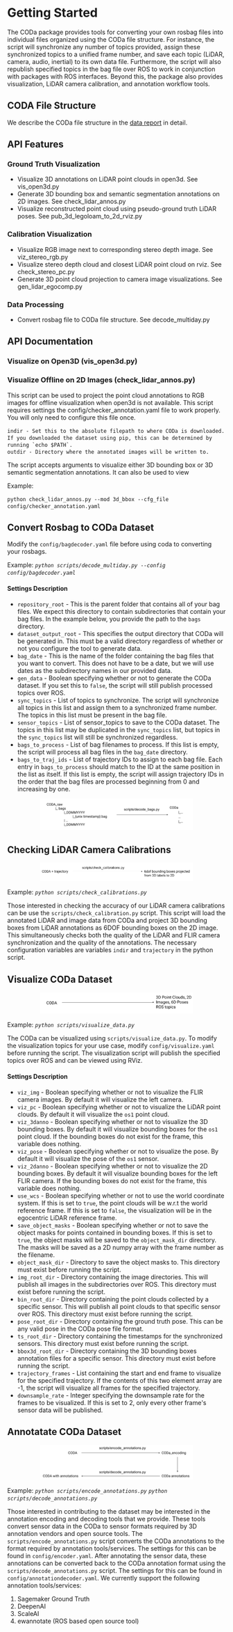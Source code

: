 # Getting Started

The CODa package provides tools for converting your own rosbag files into individual files organized using the CODa file structure. For instance, the script will synchronize any number of topics provided, assign these synchronized topics to a unified frame number, and save each topic (LiDAR, camera, audio, inertial) to its own data file. Furthermore, the script will also republish specified topics in the bag file over ROS to work in conjunction with packages with ROS interfaces. Beyond this, the package also provides visualization, LiDAR camera calibration, and annotation workflow tools.

## CODA File Structure

We describe the CODa file structure in the [data report](DATA_REPORT.md) in detail.

## API Features

### Ground Truth Visualization 
- Visualize 3D annotations on LiDAR point clouds in open3d. See vis_open3d.py
- Generate 3D bounding box and semantic segmentation annotations on 2D images. See check_lidar_annos.py
- Visualize reconstructed point cloud using pseudo-ground truth LiDAR poses. See pub_3d_legoloam_to_2d_rviz.py

### Calibration Visualization
- Visualize RGB image next to corresponding stereo depth image. See viz_stereo_rgb.py
- Visualize stereo depth cloud and closest LiDAR point cloud on rviz. See check_stereo_pc.py
- Generate 3D point cloud projection to camera image visualizations. See gen_lidar_egocomp.py

### Data Processing
- Convert rosbag file to CODa file structure. See decode_multiday.py

## API Documentation

### Visualize on Open3D (vis_open3d.py)


### Visualize Offline on 2D Images (check_lidar_annos.py)

This script can be used to project the point cloud annotations to RGB images for offline visualization when open3d is not available. This script requires settings the config/checker_annotation.yaml file to work properly. You will only need to configure this file once.

```
indir - Set this to the absolute filepath to where CODa is downloaded. If you downloaded the dataset using pip, this can be determined by running `echo $PATH`. 
outdir - Directory where the annotated images will be written to.
```

The script accepts arguments to visualize either 3D bounding box or 3D semantic segmentation annotations. It can also be used to view

Example:
```
python check_lidar_annos.py --mod 3d_bbox --cfg_file config/checker_annotation.yaml
```


## Convert Rosbag to CODa Dataset

Modify the `config/bagdecoder.yaml` file before using coda to converting your rosbags.

Example: *`python scripts/decode_multiday.py --config config/bagdecoder.yaml`*

#### Settings Description

- `repository_root` - This is the parent folder that contains all of your bag files. We expect this directory to contain subdirectories that contain your bag files. In the example below, you provide the path to the `bags` directory.
- `dataset_output_root` - This specifies the output directory that CODa will be generated in. This must be a valid directory regardless of whether or not you configure the tool to generate data.
- `bag_date` - This is the name of the folder containing the bag files that you want to convert. This does not have to be a date, but we will use dates as the subdirectory names in our provided data.
- `gen_data` - Boolean specifying whether or not to generate the CODa dataset. If you set this to `false`, the script will still publish processed topics over ROS.
- `sync_topics` - List of topics to synchronize. The script will synchronize all topics in this list and assign them to a synchronized frame number. The topics in this list must be present in the bag file.
- `sensor_topics` - List of sensor_topics to save to the CODa dataset. The topics in this list may be duplicated in the `sync_topics` list, but topics in the `sync_topics` list will still be synchronized regardless.
- `bags_to_process` - List of bag filenames to process. If this list is empty, the script will process all bag files in the `bag_date` directory.
- `bags_to_traj_ids` - List of trajectory IDs to assign to each bag file. Each entry in `bags_to_process` should match to the ID at the same position in the list as itself. If this list is empty, the script will assign trajectory IDs in the order that the bag files are processed beginning from 0 and increasing by one.

<p align="center">
  <img src="./bag_decoder.png" width="70%">
</p>

## Checking LiDAR Camera Calibrations

<p align="center">
  <img src="./check_calibrations.png" width="70%">
</p>

Example: *`python scripts/check_calibrations.py`*

Those interested in checking the accuracy of our LiDAR camera calibrations can be use the `scripts/check_calibration.py` script. This script will load the annotated LiDAR and image data from CODa and project 3D bounding boxes from LiDAR annotations as 6DOF bounding boxes on the 2D image. This simultaneously checks both the quality of the LiDAR and FLIR camera synchronization and the quality of the annotations. The necessary configuration variables are variables `indir` and `trajectory` in the python script. 

## Visualize CODa Dataset

<p align="center">
  <img src="./visualize_data.png" width="70%">
</p>

Example: *`python scripts/visualize_data.py`*

The CODa can be visualized using `scripts/visualize_data.py`. To modify the visualization topics for your use case, modify `config/visualize.yaml` before running the script. The visualization script will publish the specified topics over ROS and can be viewed using RViz. 

#### Settings Description

- `viz_img` - Boolean specifying whether or not to visualize the FLIR camera images. By default it will visualize the left camera.
- `viz_pc`  - Boolean specifying whether or not to visualize the LiDAR point clouds. By default it will visualize the `os1` point cloud.
- `viz_3danno` - Boolean specifying whether or not to visualize the 3D bounding boxes. By default it will visualize bounding boxes for the `os1` point cloud. If the bounding boxes do not exist for the frame, this variable does nothing.
- `viz_pose`    - Boolean specifying whether or not to visualize the pose. By default it will visualize the pose of the `os1` sensor.
- `viz_2danno`  - Boolean specifying whether or not to visualize the 2D bounding boxes. By default it will visualize bounding boxes for the left FLIR camera. If the bounding boxes do not exist for the frame, this variable does nothing.
- `use_wcs`     - Boolean specifying whether or not to use the world coordinate system. If this is set to `true`, the point clouds will be w.r.t the world reference frame. If this is set to `false`, the visualization will be in the egocentric LiDAR reference frame.
- `save_object_masks`   - Boolean specifying whether or not to save the object masks for points contained in bounding boxes. If this is set to `true`, the object masks will be saved to the `object_mask_dir` directory. The masks will be saved as a 2D numpy array with the frame number as the filename.
- `object_mask_dir` - Directory to save the object masks to. This directory must exist before running the script.
- `img_root_dir`    - Directory containing the image directories. This will publish all images in the subdirectories over ROS. This directory must exist before running the script.
- `bin_root_dir`    - Directory containing the point clouds collected by a specific sensor. This will publish all point clouds to that specific sensor over ROS. This directory must exist before running the script.
- `pose_root_dir`   - Directory containing the ground truth pose. This can be any valid pose in the CODa pose file format.
- `ts_root_dir`     - Directory containing the timestamps for the synchronized sensors. This directory must exist before running the script.
- `bbox3d_root_dir` - Directory containing the 3D bounding boxes annotation files for a specific sensor. This directory must exist before running the script.
- `trajectory_frames`   - List containing the start and end frame to visualize for the specified trajectory. If the contents of this two element array are -1, the script will visualize all frames for the specified trajectory.
- `downsample_rate`     - Integer specifying the downsample rate for the frames to be visualized. If this is set to 2, only every other frame's sensor data will be published.

## Annotatate CODa Dataset

<p align="center">
  <img src="./annotation.png" width="70%">
</p>

Example: *`python scripts/encode_annotations.py`* *`python scripts/decode_annotations.py`*

Those interested in contributing to the dataset may be interested in the annotation encoding and decoding tools that we provide. These tools convert sensor data in the CODa to sensor formats required by 3D annotation vendors and open source tools. The `scripts/encode_annotations.py` script converts the CODa annotations to the format required by annotation tools/services. The settings for this can be found in `config/encoder.yaml`. After annotating the sensor data, these annotations can be converted back to the CODa annotation format using the `scripts/decode_annotations.py` script. The settings for this can be found in `config/annotationdecoder.yaml`. We currently support the following annotation tools/services:

1. Sagemaker Ground Truth
2. DeepenAI
3. ScaleAI
4. ewannotate (ROS based open source tool)
